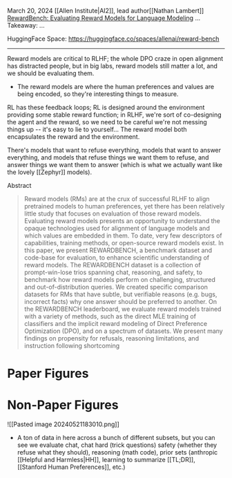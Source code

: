 March 20, 2024
[[Allen Institute|AI2]], lead author[[Nathan Lambert]]
[RewardBench: Evaluating Reward Models for Language Modeling](https://arxiv.org/abs/2403.13787)
...
Takeaway: ...

HuggingFace Space: https://huggingface.co/spaces/allenai/reward-bench

---

Reward models are critical to RLHF; the whole DPO craze in open alignment has distracted people, but in big labs, reward models still matter a lot, and we should be evaluating them. 
- The reward models are where the human preferences and values are being encoded, so they're interesting things to measure.

RL has these feedback loops; RL is designed around the environment providing some stable reward function; in RLHF, we're sort of co-designing the agent and the reward, so we need to be careful we're not messing things up -- it's easy to lie to yourself... The reward model both encapsulates the reward and the environment.

There's models that want to refuse everything, models that want to answer everything, and models that refuse things we want them to refuse, and answer things we want them to answer (which is what we actually want like the lovely [[Zephyr]] models).



Abstract
> Reward models (RMs) are at the crux of successful RLHF to align pretrained models to human preferences, yet there has been relatively little study that focuses on evaluation of those reward models. Evaluating reward models presents an opportunity to understand the opaque technologies used for alignment of language models and which values are embedded in them. To date, very few descriptors of capabilities, training methods, or open-source reward models exist. In this paper, we present REWARDBENCH, a benchmark dataset and code-base for evaluation, to enhance scientific understanding of reward models. The REWARDBENCH dataset is a collection of prompt-win-lose trios spanning chat, reasoning, and safety, to benchmark how reward models perform on challenging, structured and out-of-distribution queries. We created specific comparison datasets for RMs that have subtle, but verifiable reasons (e.g. bugs, incorrect facts) why one answer should be preferred to another. On the REWARDBENCH leaderboard, we evaluate reward models trained with a variety of methods, such as the direct MLE training of classifiers and the implicit reward modeling of Direct Preference Optimization (DPO), and on a spectrum of datasets. We present many findings on propensity for refusals, reasoning limitations, and instruction following shortcoming

# Paper Figures

# Non-Paper Figures

![[Pasted image 20240521183010.png]]
- A ton of data in here across a bunch of different subsets, but you can see we evaluate chat, chat hard (trick questions) safety (whether they refuse what they should), reasoning (math code), prior sets (anthropic [[Helpful and Harmless|HH]], learning to summarize [[TL;DR]], [[Stanford Human Preferences]], etc.)
